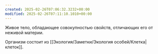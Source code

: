 ```yaml
---
created: 2025-02-26T07:06:32.3232+00:00
modified: 2025-02-26T07:11:10.1010+00:00
---
```

Живое тело, обладающее совокупностью свойств, отличающих его от неживой материи.

Организм состоит из [[Экология/Заметки/Экология особей/Клетка|клеток]]. 